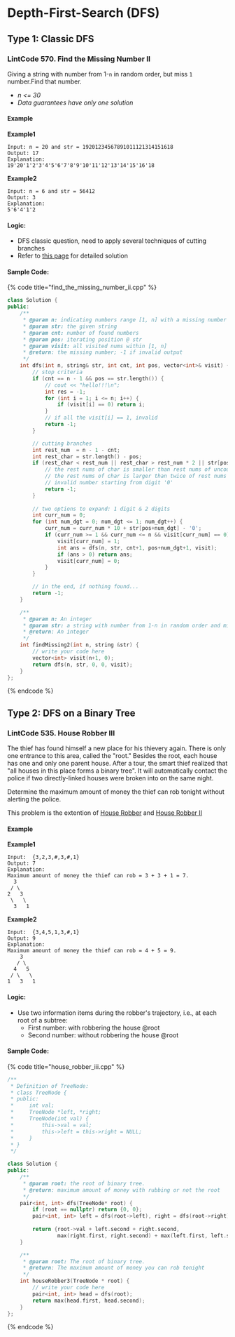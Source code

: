 # Depth-First-Search \(DFS\)

## Type 1: Classic DFS

### LintCode 570. Find the Missing Number II

Giving a string with number from 1-`n` in random order, but miss `1` number.Find that number.

* _n &lt;= 30_
* _Data guarantees have only one solution_

#### Example

**Example1**

```text
Input: n = 20 and str = 19201234567891011121314151618
Output: 17
Explanation:
19'20'1'2'3'4'5'6'7'8'9'10'11'12'13'14'15'16'18
```

**Example2**

```text
Input: n = 6 and str = 56412
Output: 3
Explanation:
5'6'4'1'2
```

#### Logic:

* DFS classic question, need to apply several techniques of cutting branches
* Refer to [this page](https://www.jiuzhang.com/solution/find-the-missing-number-ii/) for detailed solution

#### Sample Code:

{% code title="find\_the\_missing\_number\_ii.cpp" %}
```cpp
class Solution {
public:
    /**
     * @param n: indicating numbers range [1, n] with a missing number
     * @param str: the given string
     * @param cnt: number of found numbers
     * @param pos: iterating position @ str
     * @param visit: all visited nums within [1, n]
     * @return: the missing number; -1 if invalid output
     */
    int dfs(int n, string& str, int cnt, int pos, vector<int>& visit) {
        // stop criteria
        if (cnt == n - 1 && pos == str.length()) {
            // cout << "hello!!!\n";
            int res = -1;
            for (int i = 1; i <= n; i++) {
                if (visit[i] == 0) return i;
            }
            // if all the visit[i] == 1, invalid
            return -1;
        }

        // cutting branches
        int rest_num  = n - 1 - cnt;
        int rest_char = str.length() - pos;
        if (rest_char < rest_num || rest_char > rest_num * 2 || str[pos] == '0') { 
            // the rest nums of char is smaller than rest nums of uncounted numbers, OR
            // the rest nums of char is larger than twice of rest nums of uncounted numbers
            // invalid number starting from digit '0'
            return -1;
        }
        
        // two options to expand: 1 digit & 2 digits
        int curr_num = 0;
        for (int num_dgt = 0; num_dgt <= 1; num_dgt++) {
            curr_num = curr_num * 10 + str[pos+num_dgt] - '0';
            if (curr_num >= 1 && curr_num <= n && visit[curr_num] == 0) {
                visit[curr_num] = 1;
                int ans = dfs(n, str, cnt+1, pos+num_dgt+1, visit);
                if (ans > 0) return ans;
                visit[curr_num] = 0;
            }
        }

        // in the end, if nothing found...
        return -1;
    }

    /**
     * @param n: An integer
     * @param str: a string with number from 1-n in random order and miss one number
     * @return: An integer
     */
    int findMissing2(int n, string &str) {
        // write your code here
        vector<int> visit(n+1, 0);
        return dfs(n, str, 0, 0, visit);
    }
};
```
{% endcode %}

## Type 2: DFS on a Binary Tree

### LintCode 535. House Robber III

The thief has found himself a new place for his thievery again. There is only one entrance to this area, called the "root." Besides the root, each house has one and only one parent house. After a tour, the smart thief realized that "all houses in this place forms a binary tree". It will automatically contact the police if two directly-linked houses were broken into on the same night.

Determine the maximum amount of money the thief can rob tonight without alerting the police.

This problem is the extention of [House Robber](http://www.lintcode.com/problem/house-robber/) and [House Robber II](http://www.lintcode.com/problem/house-robber-ii/)

#### Example

**Example1**

```text
Input:  {3,2,3,#,3,#,1}
Output: 7
Explanation:
Maximum amount of money the thief can rob = 3 + 3 + 1 = 7.
  3
 / \
2   3
 \   \ 
  3   1
```

**Example2**

```text
Input:  {3,4,5,1,3,#,1}
Output: 9
Explanation:
Maximum amount of money the thief can rob = 4 + 5 = 9.
    3
   / \
  4   5
 / \   \ 
1   3   1
```

#### Logic:

* Use two information items during the robber's trajectory, i.e., at each root of a subtree:
  * First number: with robbering the house @root
  * Second number: without robbering the house @root

#### Sample Code:

{% code title="house\_robber\_iii.cpp" %}
```cpp
/**
 * Definition of TreeNode:
 * class TreeNode {
 * public:
 *     int val;
 *     TreeNode *left, *right;
 *     TreeNode(int val) {
 *         this->val = val;
 *         this->left = this->right = NULL;
 *     }
 * }
 */

class Solution {
public:
    /**
     * @param root: the root of binary tree.
     * @return: maximum amount of money with rubbing or not the root
     */
    pair<int, int> dfs(TreeNode* root) {
        if (root == nullptr) return {0, 0};
        pair<int, int> left = dfs(root->left), right = dfs(root->right);
        
        return {root->val + left.second + right.second, 
                max(right.first, right.second) + max(left.first, left.second)}; 
    }

    /**
     * @param root: The root of binary tree.
     * @return: The maximum amount of money you can rob tonight
     */
    int houseRobber3(TreeNode * root) {
        // write your code here
        pair<int, int> head = dfs(root);
        return max(head.first, head.second);
    }
};
```
{% endcode %}


